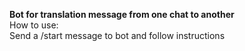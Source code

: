 **Bot for translation message from one chat to another**  
How to use:  
Send a /start message to bot and follow instructions 
